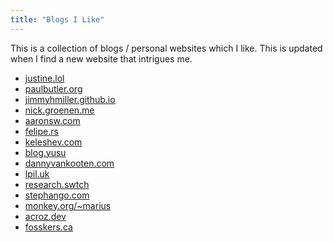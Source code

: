 ```yaml
---
title: "Blogs I Like"
---
```


This is a collection of blogs / personal websites which I like. This is updated
when I find a new website that intrigues me.

- [justine.lol](https://justine.lol)
- [paulbutler.org](https://paulbutler.org/)
- [jimmyhmiller.github.io](https://jimmyhmiller.github.io/)
- [nick.groenen.me](https://nick.groenen.me/personal-manual/)
- [aaronsw.com](http://www.aaronsw.com/weblog/archive)
- [felipe.rs](https://felipe.rs/)
- [keleshev.com](https://keleshev.com/)
- [blog.yusu](https://blog.yusu.ke/)
- [dannyvankooten.com](https://www.dannyvankooten.com/blog/)
- [lpil.uk](https://lpil.uk/)
- [research.swtch](https://research.swtch.com/)
- [stephango.com](https://stephango.com/)
- [monkey.org/~marius](https://monkey.org/~marius/)
- [acroz.dev](https://acroz.dev/topics/)
- [fosskers.ca](https://www.fosskers.ca/en/blog)
